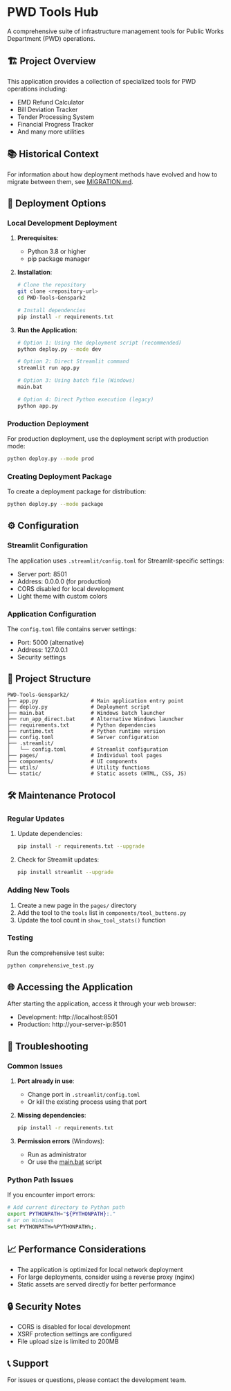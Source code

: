 # PWD Tools Hub

A comprehensive suite of infrastructure management tools for Public Works Department (PWD) operations.

## 🏗️ Project Overview

This application provides a collection of specialized tools for PWD operations including:
- EMD Refund Calculator
- Bill Deviation Tracker
- Tender Processing System
- Financial Progress Tracker
- And many more utilities

## 📚 Historical Context

For information about how deployment methods have evolved and how to migrate between them, see [MIGRATION.md](file://c:\Users\Rajkumar\PWD-Tools-Genspark2\MIGRATION.md).

## 🚀 Deployment Options

### Local Development Deployment

1. **Prerequisites**:
   - Python 3.8 or higher
   - pip package manager

2. **Installation**:
   ```bash
   # Clone the repository
   git clone <repository-url>
   cd PWD-Tools-Genspark2
   
   # Install dependencies
   pip install -r requirements.txt
   ```

3. **Run the Application**:
   ```bash
   # Option 1: Using the deployment script (recommended)
   python deploy.py --mode dev
   
   # Option 2: Direct Streamlit command
   streamlit run app.py
   
   # Option 3: Using batch file (Windows)
   main.bat
   
   # Option 4: Direct Python execution (legacy)
   python app.py
   ```

### Production Deployment

For production deployment, use the deployment script with production mode:

```bash
python deploy.py --mode prod
```

### Creating Deployment Package

To create a deployment package for distribution:

```bash
python deploy.py --mode package
```

## ⚙️ Configuration

### Streamlit Configuration
The application uses `.streamlit/config.toml` for Streamlit-specific settings:
- Server port: 8501
- Address: 0.0.0.0 (for production)
- CORS disabled for local development
- Light theme with custom colors

### Application Configuration
The `config.toml` file contains server settings:
- Port: 5000 (alternative)
- Address: 127.0.0.1
- Security settings

## 📁 Project Structure

```
PWD-Tools-Genspark2/
├── app.py                 # Main application entry point
├── deploy.py              # Deployment script
├── main.bat               # Windows batch launcher
├── run_app_direct.bat     # Alternative Windows launcher
├── requirements.txt       # Python dependencies
├── runtime.txt            # Python runtime version
├── config.toml            # Server configuration
├── .streamlit/
│   └── config.toml        # Streamlit configuration
├── pages/                 # Individual tool pages
├── components/            # UI components
├── utils/                 # Utility functions
└── static/                # Static assets (HTML, CSS, JS)
```

## 🛠️ Maintenance Protocol

### Regular Updates
1. Update dependencies:
   ```bash
   pip install -r requirements.txt --upgrade
   ```

2. Check for Streamlit updates:
   ```bash
   pip install streamlit --upgrade
   ```

### Adding New Tools
1. Create a new page in the `pages/` directory
2. Add the tool to the `tools` list in `components/tool_buttons.py`
3. Update the tool count in `show_tool_stats()` function

### Testing
Run the comprehensive test suite:
```bash
python comprehensive_test.py
```

## 🌐 Accessing the Application

After starting the application, access it through your web browser:
- Development: http://localhost:8501
- Production: http://your-server-ip:8501

## 🔧 Troubleshooting

### Common Issues

1. **Port already in use**:
   - Change port in `.streamlit/config.toml`
   - Or kill the existing process using that port

2. **Missing dependencies**:
   ```bash
   pip install -r requirements.txt
   ```

3. **Permission errors** (Windows):
   - Run as administrator
   - Or use the [main.bat](file://c:\Users\Rajkumar\PWD-Tools-Genspark2\main.bat) script

### Python Path Issues
If you encounter import errors:
```bash
# Add current directory to Python path
export PYTHONPATH="${PYTHONPATH}:."
# or on Windows
set PYTHONPATH=%PYTHONPATH%;.
```

## 📈 Performance Considerations

- The application is optimized for local network deployment
- For large deployments, consider using a reverse proxy (nginx)
- Static assets are served directly for better performance

## 🔒 Security Notes

- CORS is disabled for local development
- XSRF protection settings are configured
- File upload size is limited to 200MB

## 📞 Support

For issues or questions, please contact the development team.